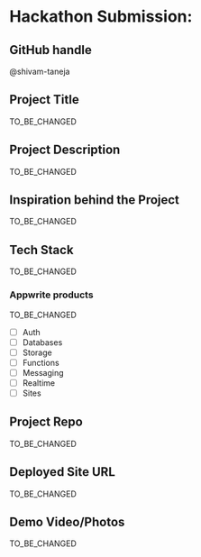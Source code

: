 # Hackathon Submission:

## GitHub handle
@shivam-taneja

## Project Title
TO_BE_CHANGED

## Project Description    
TO_BE_CHANGED

## Inspiration behind the Project  
TO_BE_CHANGED

## Tech Stack    
TO_BE_CHANGED

### Appwrite products
TO_BE_CHANGED
- [ ] Auth
- [ ] Databases
- [ ] Storage
- [ ] Functions
- [ ] Messaging
- [ ] Realtime
- [ ] Sites

## Project Repo  
TO_BE_CHANGED

## Deployed Site URL
TO_BE_CHANGED

## Demo Video/Photos  
TO_BE_CHANGED
